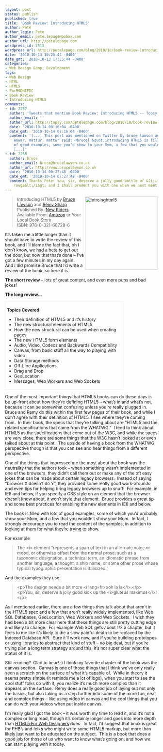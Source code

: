 ```yaml
---
layout: post
status: publish
published: true
title: 'Book Review: Introducing HTML5'
author: Pete
author_login: Pete
author_email: pete.lepage@pobox.com
author_url: http://petelepage.com
wordpress_id: 2513
wordpress_url: http://petelepage.com/blog/2010/10/book-review-introducing-html5/
date: '2010-10-13 10:25:44 -0400'
date_gmt: '2010-10-13 17:25:44 -0400'
categories:
- Web Design &amp; Development
tags:
- Web Design
- HTML
- HTML5
- ForMSDNIEDC
- Book Review
- Introducing HTML5
comments:
- id: 2257
  author: 'Tweets that mention Book Review: Introducing HTML5 -- Topsy.com'
  author_email: ''
  author_url: http://topsy.com/petelepage.com/blog/2010/10/book-review-introducing-html5/?utm_source=pingback&amp;utm_campaign=L2
  date: '2010-10-14 00:16:04 -0400'
  date_gmt: '2010-10-14 07:16:04 -0400'
  content: '[...] This post was mentioned on Twitter by bruce lawson and Mazharul
    Anwar, mattur. mattur said: @brucel &quot;Introducing HTML5 is filled with lots
    of good examples, some you’d show to your Mom, a few that you wouldn’t&quot; http://bit.ly/9q1LOd
    [...]'
- id: 2258
  author: bruce
  author_email: bruce@brucelawson.co.uk
  author_url: http://www.brucelawson.co.uk
  date: '2010-10-14 00:27:48 -0400'
  date_gmt: '2010-10-14 07:27:48 -0400'
  content: Thanks Pete! You, sir, deserve a jolly good bottle of &lt;i lang=fr&gt;vin
    rouge&lt;/i&gt; and I shall present you with one when we next meet.
---
```

<p><a href="http://petelepage.com/blog/wp-content/uploads/2010/10/introinghtml5.jpg"><img style="background-image: none; border-right-width: 0px; margin: ; padding-left: 0px; padding-right: 0px; display: inline; float: right; border-top-width: 0px; border-bottom-width: 0px; border-left-width: 0px; padding-top: 0px" title="introinghtml5" border="0" alt="introinghtml5" align="right" src="http://petelepage.com/blog/wp-content/uploads/2010/10/introinghtml5_thumb.jpg" width="240" height="240" /></a></p>
<blockquote><p>Introducing HTML5 by <a href="http://twitter.com/brucel">Bruce Lawson</a> and <a href="http://twitter.com/rem">Remy Sharp</a>       <br />Published By: <a href="http://www.newriders.com">New Riders</a>       <br />Available From: <a href="http://www.amazon.com/gp/product/0321687299?ie=UTF8&amp;tag=petecom-20&amp;linkCode=as2&amp;camp=1789&amp;creative=9325&amp;creativeASIN=0321687299">Amazon</a> or Your Local Book Store       <br />ISBN: 978-0-321-68729-6</p>
</blockquote>
<p>It’s taken me a little longer than it should have to write the review of this book, and I’ll blame the fact that, oh I don’t know, we had a beta to get out the door, but now that that’s done – I’ve got a few minutes in my day again.&#160; And I did promise Bruce that I’d write a review of the book, so here it is.</p>
<p><strong>The short review</strong> – lots of great content, and even more puns and bad jokes!</p>
<p><strong>The long review…</strong></p>
<div style="border-bottom: #ddd 1px dotted; border-left: #ddd 1px dotted; padding-bottom: 5px; padding-left: 5px; width: 75%; padding-right: 5px; border-top: #ddd 1px dotted; border-right: #ddd 1px dotted; padding-top: 5px">
<p><strong>Topics Covered</strong></p>
<ul>
<li>Their definition of HTML5 and it’s history </li>
<li>The new structural elements of HTML5 </li>
<li>How the new structural can be used when creating pages </li>
<li>The new HTML5 form elements </li>
<li>Audio, Video, Codecs and Backwards Compatibility </li>
<li>Canvas, from basic stuff all the way to playing with video </li>
<li>Data Storage methods </li>
<li>Off-Line Applications </li>
<li>Drag and Drop </li>
<li>GeoLocation </li>
<li>Messages, Web Workers and Web Sockets </li>
</ul></div>
<p>One of the most important things that HTML5 books can do these days is be up-front about how they’re defining HTML5 – what’s in and what’s not, because it can be somewhat confusing unless you’re really plugged in.&#160; Bruce and Remy do this within the first few pages of their book, and while I don’t agree with their definition of HTML5, I see where they’re coming from.&#160; In their book, the specs that they’re talking about are “HTML5 and the related specifications that came from the WHATWG.”&#160; I tend to think about HTML5 as the specifications that come out of the W3C, and while the specs are very close, there are some things that the W3C hasn’t looked at or even talked about at this point.&#160; The upside of having a book from the WHATWG perspective though is that you can see and hear things from a different perspective.</p>
<p>One of the things that impressed me the most about the book was the neutrality that the authors took – when something wasn’t implemented in one of the browsers, they didn’t call them out or make any of the oft easy jokes that can be made about certain legacy browsers.&#160; Instead of saying “browser X doesn’t do Y”, they provided some really good work-arounds and even tips for helping bring legacy browsers up to snuff!&#160; For example, in IE8 and below, if you specify a CSS style on an element that the browser doesn’t know about, it won’t style that element.&#160; Bruce provides a great tip and some best practices for enabling the new elements in IE8 and below.</p>
<p>The book is filled with lots of good examples, some of which you’d probably show your Mom, and a few that you wouldn’t show your Mom.&#160; In fact, I strongly encourage you to read the content of the samples, in addition to looking at them for what they’re trying to show.&#160; </p>
<p>For example</p>
<blockquote><p>The &lt;i&gt; element “represents a span of text in an alternate voice or mood, or otherwise offset from the normal prose, such as a taxonomic designation, a technical term, an idiomatic phrase from another language, a thought, a ship name, or some other prose whose typical typographic presentation is italicized.”</p>
</blockquote>
<p>And the examples they use:</p>
<blockquote><p>&lt;p&gt;The design needs a bit more &lt;i lang=fr&gt;ooh la la&lt;/i&gt;.&lt;/p&gt;      <br />&lt;p&gt;You, sir, deserve a jolly good kick up the &lt;i&gt;gluteus maximus&lt;/i&gt;!&lt;/p&gt;</p>
</blockquote>
<p>As I mentioned earlier, there are a few things they talk about that aren’t in the HTML5 spec and a few that aren’t really widely implemented, like Web SQL Databases, GeoLocation, Web Workers and Web Sockets.&#160; I wish they had been a bit more clear here that these things are still pretty cutting edge and likely to change.&#160; For example Web SQL gets about 1/2 a chapter, but it feels to me like it’s likely to die a slow painful death to be replaced by the Indexed Database API.&#160; Sure it’ll work now, and if you’re building prototypes or using libraries to abstract that kind of stuff – no big deal, but if you’re trying plan a long term strategy around this, it’s not super clear what the status of it is.</p>
<p>Still reading?&#160; Glad to hear! :) I think my favorite chapter of the book was the canvas section.&#160; Canvas is one of those things that I think we’ve only really seen a scratch on the surface of what it’s capable of.&#160; While in theory it seems pretty simple (it reminds me a lot of logo), when you start to see the cool stuff folks do with it, you realize it’s much more complex than it appears on the surface.&#160; Remy does a really good job of laying out not only the basics, but also taking us a step further into some of the more fun, neat and complex things – like using video in canvas and the cool things that you can do with your videos when put inside canvas.</p>
<p>I’m really glad I got the book – it was worth my time to read it, and it’s not a complex or long read, though it’s certainly longer and goes into more depth than <a href="http://petelepage.com/blog/2010/07/book-review-html5-for-web-designers/">HTML5 For Web Designers</a> does.&#160; In fact, I’d suggest that book is great for PHB’s and folks who might write some HTML5 markup, but more than likely just want to be educated on the subject.&#160; This is a book that does a good job for those of us who want to know what’s going on, and how we can start playing with it today.</p>
